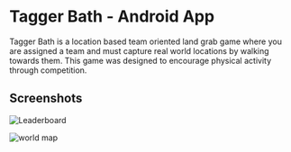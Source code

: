 # Tagger Bath - Android App

Tagger Bath is a location based team oriented land grab game where you are assigned a team and must capture real world locations by walking towards them. This game was designed to encourage physical activity through competition.

## Screenshots

![Leaderboard](https://i.imgur.com/dIIPNof.png)

![world map](https://i.imgur.com/MOZ9mHz.png)
